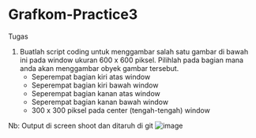 # Grafkom-Practice3

Tugas
1. Buatlah script coding untuk menggambar salah satu gambar di bawah ini pada window ukuran 600 x 600 piksel. Pilihlah pada bagian mana anda akan menggambar obyek gambar tersebut.
    * Seperempat bagian kiri atas window
    * Seperempat bagian kiri bawah window
    * Seperempat bagian kanan atas window
    * Seperempat bagian kanan bawah window
    * 300 x 300 piksel pada center (tengah-tengah) window

Nb: Output di screen shoot dan ditaruh di git
![image](https://user-images.githubusercontent.com/56226681/109940852-1674e480-7d05-11eb-8dfd-0ca1a1d9c0eb.png)
